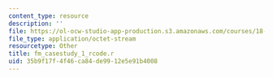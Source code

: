 ```yaml
---
content_type: resource
description: ''
file: https://ol-ocw-studio-app-production.s3.amazonaws.com/courses/18-s096-topics-in-mathematics-with-applications-in-finance-fall-2013/35b9f17f4f46ca84de9912e5e91b4008_fm_casestudy_1_rcode.r
file_type: application/octet-stream
resourcetype: Other
title: fm_casestudy_1_rcode.r
uid: 35b9f17f-4f46-ca84-de99-12e5e91b4008
---
```

